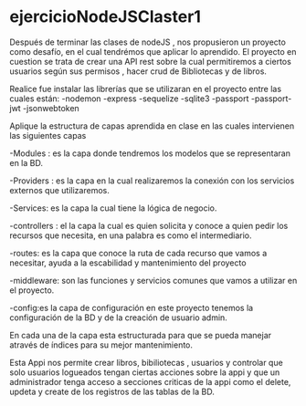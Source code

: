 # ejercicioNodeJSClaster1
Después de terminar las clases de nodeJS , nos propusieron un proyecto como desafío, en el cual
tendrémos que aplicar lo aprendido. El proyecto en cuestion se trata de crear una API rest sobre
la cual permitiremos a ciertos usuarios según sus permisos , hacer crud de Bibliotecas y de libros.

Realice fue instalar las librerías que se utilizaran en el proyecto entre las cuales están:
-nodemon
-express
-sequelize
-sqlite3
-passport
-passport-jwt
-jsonwebtoken

Aplique la estructura de capas aprendida en clase en las cuales intervienen las siguientes capas

-Modules : es la capa donde tendremos los modelos que se representaran en la BD.

-Providers :  es la capa en la cual realizaremos la conexión con los servicios externos que      utilizaremos.

-Services: es la capa la cual tiene la lógica de negocio.

-controllers : el la capa  la cual es quien solicita y conoce a quien pedir los recursos que necesita, en una palabra es como el intermediario.

-routes: es la capa que conoce la ruta de cada recurso que vamos a necesitar, ayuda a la escabilidad y mantenimiento del proyecto

-middleware: son las funciones y servicios comunes que vamos a utilizar en el proyecto.

-config:es la capa de configuración en este proyecto tenemos la configuración de la BD y de la creación de usuario admin.

En cada una de la capa esta estructurada para que se pueda manejar através de índices para su mejor mantenimiento.

Esta Appi nos permite crear libros, bibiliotecas , usuarios y controlar que solo usuarios logueados tengan ciertas acciones sobre la appi y que un administrador tenga acceso a secciones criticas de la appi como el delete, updeta y create de los registros de las tablas de la BD.

